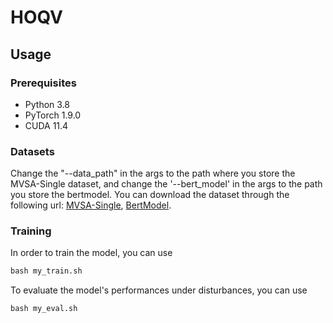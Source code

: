 # HOQV
## Usage
### Prerequisites
- Python 3.8
- PyTorch 1.9.0
- CUDA 11.4

### Datasets
Change the "--data_path" in the args to the path where you store the MVSA-Single dataset, and change the '--bert_model' in the args to the path you store the bertmodel. You can download the dataset through the following url: [MVSA-Single](https://www.kaggle.com/datasets/vincemarcs/mvsasingle), [BertModel](https://huggingface.co/google-bert/bert-base-uncased).

### Training
In order to train the model, you can use  
```python
bash my_train.sh
 ```

To evaluate the model's performances under disturbances, you can use 
```python
bash my_eval.sh
 ```

